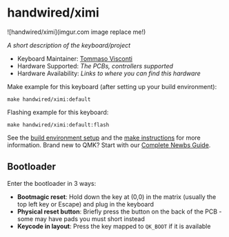 # handwired/ximi

![handwired/ximi](imgur.com image replace me!)

_A short description of the keyboard/project_

- Keyboard Maintainer: [Tommaso Visconti](https://github.com/tommyblue)
- Hardware Supported: _The PCBs, controllers supported_
- Hardware Availability: _Links to where you can find this hardware_

Make example for this keyboard (after setting up your build environment):

    make handwired/ximi:default

Flashing example for this keyboard:

    make handwired/ximi:default:flash

See the [build environment setup](https://docs.qmk.fm/#/getting_started_build_tools) and the [make instructions](https://docs.qmk.fm/#/getting_started_make_guide) for more information. Brand new to QMK? Start with our [Complete Newbs Guide](https://docs.qmk.fm/#/newbs).

## Bootloader

Enter the bootloader in 3 ways:

- **Bootmagic reset**: Hold down the key at (0,0) in the matrix (usually the top left key or Escape) and plug in the keyboard
- **Physical reset button**: Briefly press the button on the back of the PCB - some may have pads you must short instead
- **Keycode in layout**: Press the key mapped to `QK_BOOT` if it is available
